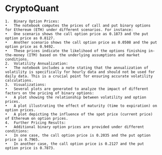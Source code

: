 # CryptoQuant
	1.	Binary Option Prices:
	•	The notebook computes the prices of call and put binary options for Ethereum (ETH) under different scenarios. For instance:
	•	One scenario shows the call option price as 0.1873 and the put option price as 0.8127.
	•	Another scenario shows the call option price as 0.0508 and the put option price as 0.9492.
	•	These prices indicate the likelihood of the options finishing in-the-money (ITM) based on the underlying assumptions and market conditions.
	2.	Volatility Annualization:
	•	The notebook includes a note stating that the annualization of volatility is specifically for hourly data and should not be used for daily data. This is a crucial point for ensuring accurate volatility calculations.
	3.	Visualizations:
	•	Several plots are generated to analyze the impact of different factors on the pricing of binary options:
	•	A plot showing the relationship between volatility and option prices.
	•	A plot illustrating the effect of maturity (time to expiration) on option prices.
	•	A plot depicting the influence of the spot price (current price) of Ethereum on option prices.
	4.	Further Pricing Results:
	•	Additional binary option prices are provided under different conditions:
	•	In one case, the call option price is 0.2035 and the put option price is 0.7965.
	•	In another case, the call option price is 0.2127 and the put option price is 0.7873.
